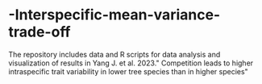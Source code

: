 # -Interspecific-mean-variance-trade-off
The repository includes data and R scripts for data analysis and visualization of results in Yang J. et al. 2023." Competition leads to higher intraspecific trait variability in lower tree species than in higher species"
